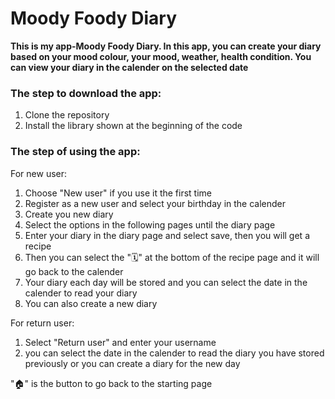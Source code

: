 # Moody Foody Diary

**This is my app-Moody Foody Diary. In this app, you can create your diary based on your mood colour, your mood, weather, health condition. You can view your diary in the calender on the selected date**

### The step to download the app:
1. Clone the repository
2. Install the library shown at the beginning of the code

### The step of using the app:️ 

For new user:
1. Choose "New user" if you use it the first time 
2. Register as a new user and select your birthday in the calender
3. Create you new diary
4. Select the options in the following pages until the diary page
5. Enter your diary in the diary page and select save, then you will get a recipe
6. Then you can select the "🗓" at the bottom of the recipe page and it will go back to the calender
7. Your diary each day will be stored and you can select the date in the calender to read your diary
8. You can also create a new diary

For return user:
1. Select "Return user" and enter your username
2. you can select the date in the calender to read the diary you have stored previously or you can create a diary for the new day

"🏠" is the button to go back to the starting page

